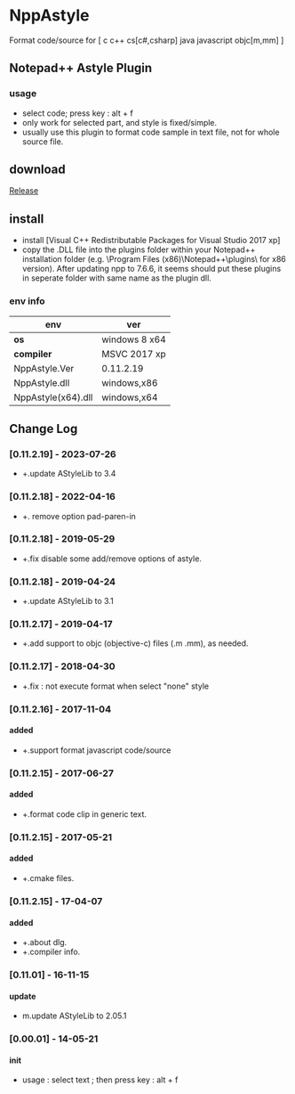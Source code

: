 # NppAstyle
Format code/source for [ c c++ cs[c#,csharp] java javascript objc[m,mm] ]

## Notepad++ Astyle Plugin
### usage
- select code; press key : alt + f
- only work for selected part, and style is fixed/simple.
- usually use this plugin to format code sample in text file, not for whole source file.

## download

[Release](https://github.com/JetNpp/NppAstyle/tree/master/bin "Release")

## install
- install [Visual C++ Redistributable Packages for Visual Studio 2017 xp]
- copy the .DLL file into the plugins folder within your Notepad++ installation folder (e.g. \Program Files (x86)\Notepad++\plugins\ for x86 version). After updating npp to 7.6.6, it seems should put these plugins in seperate folder with same name as the plugin dll.

### env info
|env   | ver|
| - | - |
|__os__|windows 8 x64|
|__compiler__|MSVC 2017 xp|
|NppAstyle.Ver|0.11.2.19|
|NppAstyle.dll|windows,x86|
|NppAstyle(x64).dll|windows,x64|

[logo]:https://github.com/JetMeta/ZToolKit/blob/master/Avator/jz_l.png "JetZux"

## Change Log
### [0.11.2.19] - 2023-07-26
- +.update AStyleLib to 3.4

### [0.11.2.18] - 2022-04-16
- +. remove option pad-paren-in

### [0.11.2.18] - 2019-05-29
- +.fix disable some add/remove options of astyle.

### [0.11.2.18] - 2019-04-24
- +.update AStyleLib to 3.1

### [0.11.2.17] - 2019-04-17
- +.add support to objc (objective-c) files (.m .mm), as needed.

### [0.11.2.17] - 2018-04-30
- +.fix : not execute format when select "none" style

### [0.11.2.16] - 2017-11-04
#### added
- +.support format javascript code/source

### [0.11.2.15] - 2017-06-27
#### added
- +.format code clip in generic text.

### [0.11.2.15] - 2017-05-21
#### added
- +.cmake files.

### [0.11.2.15] - 17-04-07
#### added
- +.about dlg.
- +.compiler info.

### [0.11.01] - 16-11-15 
#### update
- m.update AStyleLib to 2.05.1

### [0.00.01] - 14-05-21
#### init
- usage : select text ; then press key : alt + f
